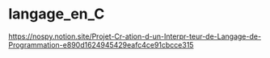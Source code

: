 # langage_en_C
https://nospy.notion.site/Projet-Cr-ation-d-un-Interpr-teur-de-Langage-de-Programmation-e890d1624945429eafc4ce91cbcce315